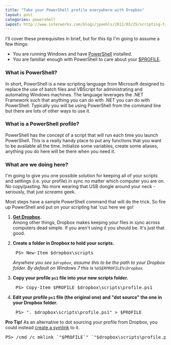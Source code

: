 ```yaml
---
title: "Take your PowerShell profile everywhere with Dropbox"
layout: post
categories: powershell
iwpost: http://www.interworks.com/blogs/jpoehls/2011/03/25/scripting-tips-take-your-powershell-profile-everywhere-dropbox
---
```


I'll cover these prerequisites in brief, but for this tip I'm going to assume a few things:

* You are running Windows and have [PowerShell](http://msdn.microsoft.com/en-us/library/aa973757.aspx) installed.
* You are familiar enough with PowerShell to care about your [$PROFILE](http://msdn.microsoft.com/en-us/library/bb613488.aspx).

### What is PowerShell?

In short, PowerShell is a new scripting language from Microsoft designed to replace the use of batch files and VBScript for administrating and automating Windows machines. The language leverages the .NET Framework such that anything you can do with .NET you can do with PowerShell. Typically you will be using PowerShell from the command line but there are lots of other ways to use it.

### What is a PowerShell profile?

PowerShell has the concept of a script that will run each time you launch PowerShell. This is a really handy place to put any functions that you want to be available all the time. Initialize some variables, create some aliases, anything you do here will be there when you need it.

### What are we doing here?

I'm going to give you one possible solution for keeping all of your scripts and settings (i.e. your profile) in sync no matter which computer you are on. No copy/pasting. No more wearing that USB dongle around your neck - seriously, that just _screams_ geek.

Most steps have a sample PowerShell command that will do the trick. So fire up PowerShell and put on your scripting hat 'cuz here we go!

1. **[Get Dropbox](http://db.tt/i03IdN4).**  
Among other things, Dropbox makes keeping your files in sync across computers dead simple. If you aren't using it you should be. It's just that good.

2. **Create a folder in Dropbox to hold your scripts.**

    <pre>
    PS&gt; New-Item $dropbox\scripts</pre>

	_Anywhere you see `$dropbox`, assume this to be the path to your Dropbox folder. By default on Windows 7 this is `%USERPROFILE%\Dropbox`._

3. **Copy your profile `ps1` file into your new scripts folder.**

    <pre>
    PS&gt; Copy-Item $PROFILE $dropbox\scripts\profile.ps1</pre>

4. **Edit your profile `ps1` file (the original one) and "dot source" the one in your Dropbox folder.**

    <pre>
	PS&gt; ". $dropbox\scripts\profile.ps1" &gt; $PROFILE</pre>

**Pro Tip!** As an alternative to dot sourcing your profile from Dropbox, you could instead [create a symlink]({{site.domain}}/2012/soft-links-hard-links-junctions-oh-my-symlinks-on-windows/) to it.
    
<pre>
PS&gt; /cmd /c mklink `"$PROFILE`" `"$dropbox\scripts\profile.ps1`"
</pre>